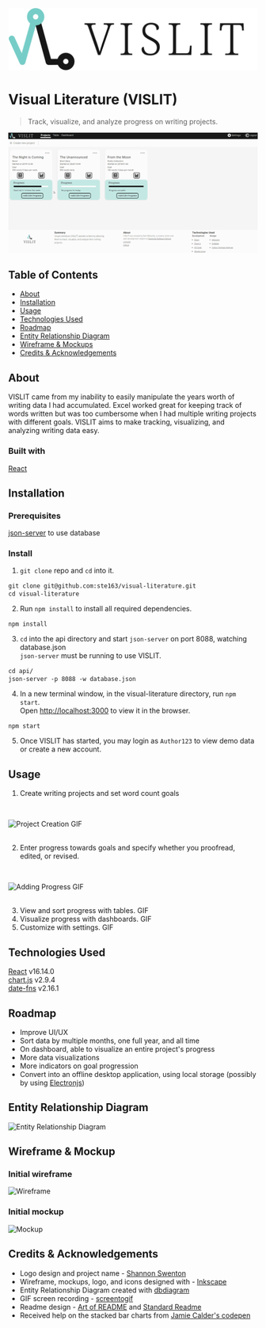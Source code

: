 ![VISLIT Logo](/readme-assets/readme_logo-title.svg)
# Visual Literature (VISLIT)
>Track, visualize, and analyze progress on writing projects. 

![VISLIT Overview GIF](/readme-assets/readme_overview.gif)

## Table of Contents
- [About](#About)
- [Installation](#Installation)
- [Usage](#Usage)
- [Technologies Used](#Technologies-Used)
- [Roadmap](#Roadmap)
- [Entity Relationship Diagram](#Entity-Relationship-Diagram)
- [Wireframe & Mockups](#Wireframe-&-Mockups)
- [Credits & Acknowledgements](#Credits-&-Acknowledgements)

## About
VISLIT came from my inability to easily manipulate the years worth of writing data I had accumulated. Excel worked great for keeping track of words written but was too cumbersome when I had multiple writing projects with different goals. VISLIT aims to make tracking, visualizing, and analyzing writing data easy.

### Built with
[React](https://reactjs.org/)

## Installation

### Prerequisites
[json-server](https://github.com/typicode/json-server) to use database

### Install
1. ```git clone``` repo and ```cd``` into it.
```
git clone git@github.com:ste163/visual-literature.git
cd visual-literature
```

2. Run ```npm install``` to install all required dependencies.
```
npm install
```

3. ```cd``` into the api directory and start ```json-server``` on port 8088, watching database.json<br>
```json-server``` must be running to use VISLIT.
```
cd api/
json-server -p 8088 -w database.json
```

4. In a new terminal window, in the visual-literature directory, run ```npm start```.<br>
Open [http://localhost:3000](http://localhost:3000) to view it in the browser.
```
npm start
```


5. Once VISLIT has started, you may login as ```Author123``` to view demo data or create a new account.

## Usage
1. Create writing projects and set word count goals <br>
<br>

![Project Creation GIF](/readme-assets/readme_create.gif)
<br>
<br>

2. Enter progress towards goals and specify whether you proofread, edited, or revised. <br>
<br>

![Adding Progress GIF](/readme-assets/readme_progress.gif)
<br>
<br>

3. View and sort progress with tables.
GIF
4. Visualize progress with dashboards.
GIF
5. Customize with settings.
GIF

## Technologies Used
[React](https://reactjs.org/) v16.14.0 <br>
[chart.js](https://www.chartjs.org/) v2.9.4 <br>
[date-fns](https://date-fns.org/) v2.16.1 <br>

## Roadmap
- Improve UI/UX
- Sort data by multiple months, one full year, and all time
- On dashboard, able to visualize an entire project's progress
- More data visualizations
- More indicators on goal progression
- Convert into an offline desktop application, using local storage (possibly by using [Electronjs](https://www.electronjs.org/))

## Entity Relationship Diagram
![Entity Relationship Diagram](/readme-assets/readme_ERD.png)

## Wireframe & Mockup
### Initial wireframe
![Wireframe](/readme-assets/readme_wireframe.png) <br>
### Initial mockup
![Mockup](/readme-assets/readme_mockup.png)

## Credits & Acknowledgements
- Logo design and project name - [Shannon Swenton](https://www.etsy.com/uk/shop/theshanconnection) <br>
- Wireframe, mockups, logo, and icons designed with - [Inkscape](https://inkscape.org/) <br>
- Entity Relationship Diagram created with [dbdiagram](https://dbdiagram.io/) <br>
- GIF screen recording - [screentogif](https://www.screentogif.com/) <br>
- Readme design - [Art of README](https://github.com/noffle/art-of-readme#readme) and [Standard Readme](https://github.com/RichardLitt/standard-readme) <br>
- Received help on the stacked bar charts from [Jamie Calder's codepen](https://codepen.io/jamiecalder/pen/NrROeB?editors=0010) <br>